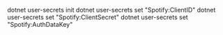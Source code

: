 dotnet user-secrets init
dotnet user-secrets set "Spotify:ClientID"
dotnet user-secrets set "Spotify:ClientSecret"
dotnet user-secrets set "Spotify:AuthDataKey"